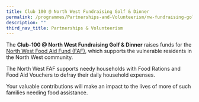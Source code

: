 ```yaml
---
title: Club 100 @ North West Fundraising Golf & Dinner
permalink: /programmes/Partnerships-and-Volunteerism/nw-fundraising-golf
description: ""
third_nav_title: Partnerships & Volunteerism
---
```

The **Club-100 @ North West Fundraising Golf & Dinner** raises funds for the [North West Food Aid Fund (FAF)](https://northwest.cdc.gov.sg/programmes/assisting-the-needy/northwest-food-aid-fund), which supports the vulnerable residents in the North West community. 

The North West FAF supports needy households with Food Rations and Food Aid Vouchers to defray their daily household expenses.

Your valuable contributions will make an impact to the lives of more of such families needing food assistance. 